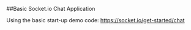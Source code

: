 ##Basic Socket.io Chat Application

Using the basic start-up demo code: https://socket.io/get-started/chat
